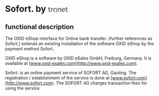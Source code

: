 # Sofort. by ![alt text](src/copy_this/modules/tronet/tronet.gif)

## functional description

The OXID eShop interface for Online bank transfer. (further references as Sofort.) extends an existing installation of the software OXID eShop by the
payment method Sofort..

OXID eShop is a software by OXID eSales GmbH, Freiburg, Germany. It is
available at [www.oxid-esales.com](http://www.oxid-esales.com).

Sofort. is an online payment service of SOFORT AG, Gauting. The
registration / establishment of the service is done at [www.sofort.com](http://www.sofort.com).
The SOFORT AG charges transaction fees for using the service.
